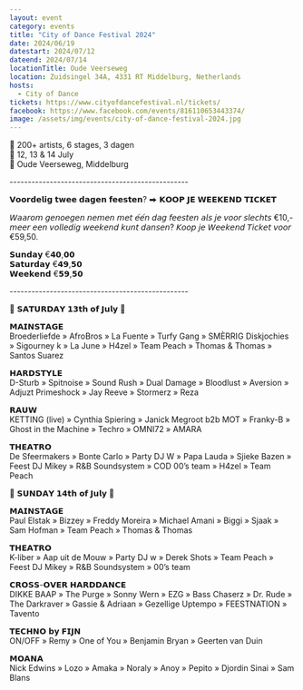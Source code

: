 ```yaml
---
layout: event
category: events
title: "City of Dance Festival 2024"
date: 2024/06/19
datestart: 2024/07/12
dateend: 2024/07/14
locationTitle: Oude Veerseweg
location: Zuidsingel 34A, 4331 RT Middelburg, Netherlands
hosts:
  - City of Dance
tickets: https://www.cityofdancefestival.nl/tickets/
facebook: https://www.facebook.com/events/816110653443374/
image: /assets/img/events/city-of-dance-festival-2024.jpg
---
```


🎊 200+ artists, 6 stages, 3 dagen  
📅 12, 13 & 14 July  
📍 Oude Veerseweg, Middelburg

\-------------------------------------------------

𝗩𝗼𝗼𝗿𝗱𝗲𝗹𝗶𝗴 𝘁𝘄𝗲𝗲 𝗱𝗮𝗴𝗲𝗻 𝗳𝗲𝗲𝘀𝘁𝗲𝗻? ⮕ 𝗞𝗢𝗢𝗣 𝗝𝗘 𝗪𝗘𝗘𝗞𝗘𝗡𝗗 𝗧𝗜𝗖𝗞𝗘𝗧

𝘞𝘢𝘢𝘳𝘰𝘮 𝘨𝘦𝘯𝘰𝘦𝘨𝘦𝘯 𝘯𝘦𝘮𝘦𝘯 𝘮𝘦𝘵 𝘦́𝘦́𝘯 𝘥𝘢𝘨 𝘧𝘦𝘦𝘴𝘵𝘦𝘯 𝘢𝘭𝘴 𝘫𝘦 𝘷𝘰𝘰𝘳 𝘴𝘭𝘦𝘤𝘩𝘵𝘴 €10,- 𝘮𝘦𝘦𝘳 𝘦𝘦𝘯 𝘷𝘰𝘭𝘭𝘦𝘥𝘪𝘨 𝘸𝘦𝘦𝘬𝘦𝘯𝘥 𝘬𝘶𝘯𝘵 𝘥𝘢𝘯𝘴𝘦𝘯? 𝘒𝘰𝘰𝘱 𝘫𝘦 𝘞𝘦𝘦𝘬𝘦𝘯𝘥 𝘛𝘪𝘤𝘬𝘦𝘵 𝘷𝘰𝘰𝘳 €59,50.

𝗦𝘂𝗻𝗱𝗮𝘆 €𝟰𝟬,𝟬𝟬  
𝗦𝗮𝘁𝘂𝗿𝗱𝗮𝘆 €𝟰𝟵,𝟱𝟬  
𝗪𝗲𝗲𝗸𝗲𝗻𝗱 €𝟱𝟵,𝟱𝟬

\-------------------------------------------------

🎉 𝗦𝗔𝗧𝗨𝗥𝗗𝗔𝗬 𝟭𝟯𝘁𝗵 𝗼𝗳 𝗝𝘂𝗹𝘆 🎉

𝗠𝗔𝗜𝗡𝗦𝗧𝗔𝗚𝗘  
Broederliefde » AfroBros » La Fuente » Turfy Gang » SMÈRRIG Diskjochies » Sigourney k » La June » H4zel » Team Peach » Thomas & Thomas » Santos Suarez

𝗛𝗔𝗥𝗗𝗦𝗧𝗬𝗟𝗘  
D-Sturb » Spitnoise » Sound Rush » Dual Damage » Bloodlust » Aversion » Adjuzt Primeshock » Jay Reeve » Stormerz » Reza

𝗥𝗔𝗨𝗪  
KETTING (live) » Cynthia Spiering » Janick Megroot b2b MOT » Franky-B » Ghost in the Machine » Techro » OMNI72 » AMARA

𝗧𝗛𝗘𝗔𝗧𝗥𝗢  
De Sfeermakers » Bonte Carlo » Party DJ W » Papa Lauda » Sjieke Bazen » Feest DJ Mikey » R&B Soundsystem » COD 00’s team » H4zel » Team Peach

🎉 𝗦𝗨𝗡𝗗𝗔𝗬 𝟭𝟰𝘁𝗵 𝗼𝗳 𝗝𝘂𝗹𝘆 🎉

𝗠𝗔𝗜𝗡𝗦𝗧𝗔𝗚𝗘  
Paul Elstak » Bizzey » Freddy Moreira » Michael Amani » Biggi » Sjaak » Sam Hofman » Team Peach » Thomas & Thomas

𝗧𝗛𝗘𝗔𝗧𝗥𝗢  
K-liber » Aap uit de Mouw » Party DJ w » Derek Shots » Team Peach » Feest DJ Mikey » R&B Soundsystem » 00’s team

𝗖𝗥𝗢𝗦𝗦-𝗢𝗩𝗘𝗥 𝗛𝗔𝗥𝗗𝗗𝗔𝗡𝗖𝗘  
DIKKE BAAP » The Purge » Sonny Wern » EZG » Bass Chaserz » Dr. Rude » The Darkraver » Gassie & Adriaan » Gezellige Uptempo » FEESTNATION » Tavento

𝗧𝗘𝗖𝗛𝗡𝗢 𝗯𝘆 𝗙𝗜𝗝𝗡  
ON/OFF » Remy » One of You » Benjamin Bryan » Geerten van Duin

𝗠𝗢𝗔𝗡𝗔  
Nick Edwins » Lozo » Amaka » Noraly » Anoy » Pepito » Djordin Sinai » Sam Blans